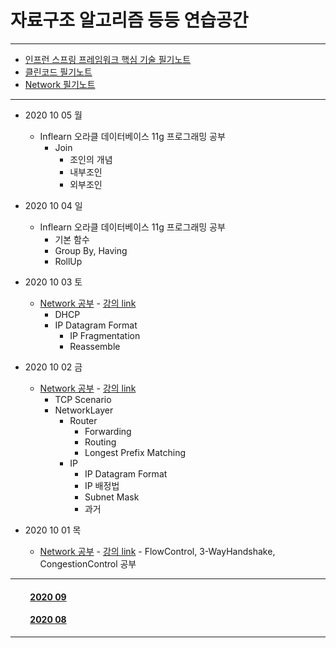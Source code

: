 # 자료구조 알고리즘 등등 연습공간

___

- [인프런 스프링 프레임워크 핵심 기술 필기노트](https://github.com/LeeGiCheol/Practice/tree/master/README/BookREADME/SpringFramework-core.md)
- [클린코드 필기노트](https://github.com/LeeGiCheol/Practice/tree/master/README/BookREADME/CleanCode.md)
- [Network 필기노트](https://github.com/LeeGiCheol/Practice/tree/master/src/network)
___

- 2020 10 05 월
  - Inflearn 오라클 데이터베이스 11g 프로그래밍 공부
    - Join
        - 조인의 개념
        - 내부조인
        - 외부조인

- 2020 10 04 일
  - Inflearn 오라클 데이터베이스 11g 프로그래밍 공부
    - 기본 함수
    - Group By, Having
    - RollUp

- 2020 10 03 토
  - [Network 공부](https://github.com/LeeGiCheol/Practice/blob/master/src/network/_2020_10_03_DHCP_IPFragmentation_Reassemble.md) - [강의 link](http://www.kocw.net/home/search/kemView.do?kemId=1169634)   
    - DHCP
    - IP Datagram Format
      - IP Fragmentation
      - Reassemble

- 2020 10 02 금
  - [Network 공부](https://github.com/LeeGiCheol/Practice/blob/master/src/network/_2020_10_02_TCPScenario_Router_IP.md) - [강의 link](http://www.kocw.net/home/search/kemView.do?kemId=1169634)   
    - TCP Scenario
    - NetworkLayer   
      - Router
        - Forwarding
        - Routing
        - Longest Prefix Matching
      - IP
        - IP Datagram Format 
        - IP 배정법
        - Subnet Mask
        - 과거


- 2020 10 01 목
  - [Network 공부](https://github.com/LeeGiCheol/Practice/blob/master/src/network/_2020_10_01_FlowControl_3WayHandshake_CongestionControl.md) - [강의 link](http://www.kocw.net/home/search/kemView.do?kemId=1169634) - FlowControl, 3-WayHandshake, CongestionControl 공부  
  
___

#### &emsp;&emsp; [2020 09](https://github.com/LeeGiCheol/Practice/tree/master/README/README/2020/202009.md)
#### &emsp;&emsp; [2020 08](https://github.com/LeeGiCheol/Practice/tree/master/README/README/2020/202008.md)

___
